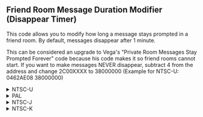 ## Friend Room Message Duration Modifier (Disappear Timer)

This code allows you to modify how long a message stays prompted in a friend room. By default, messages disappear after 1 minute. 

This can be considered an upgrade to Vega's "Private Room Messages Stay Prompted Forever" code because his code makes it so friend rooms cannot start. If you want to make messages NEVER disappear, subtract 4 from the address and change 2C00XXXX to 38000000 (Example for NTSC-U: 0462AE08 38000000)

<details>
<summary>NTSC-U</summary>

XXXX: Seconds in Frames (Original is 0x0E10 -> 3600 frames -> 1 minute)

```powerpc
0462AE0C 2C00XXXX
```
</details>

<details>
<summary>PAL</summary>

XXXX: Seconds in Frames (Original is 0x0E10 -> 3600 frames -> 1 minute)

```powerpc
045DA898 2C00XXXX
```
</details>

<details>
<summary>NTSC-J</summary>

XXXX: Seconds in Frames (Original is 0x0E10 -> 3600 frames -> 1 minute)

```powerpc
045DA174 2C00XXXX
```
</details>

<details>
<summary>NTSC-K</summary>

XXXX: Seconds in Frames (Original is 0x0E10 -> 3600 frames -> 1 minute)

```powerpc
045C8A34 2C00XXXX
```
</details>